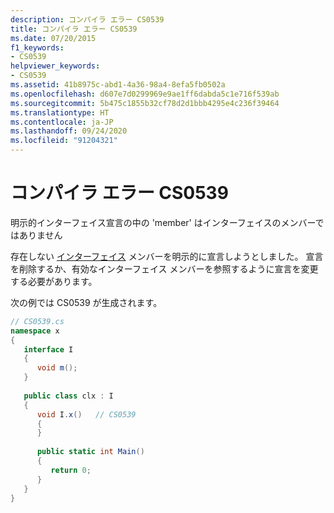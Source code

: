 ```yaml
---
description: コンパイラ エラー CS0539
title: コンパイラ エラー CS0539
ms.date: 07/20/2015
f1_keywords:
- CS0539
helpviewer_keywords:
- CS0539
ms.assetid: 41b8975c-abd1-4a36-98a4-8efa5fb0502a
ms.openlocfilehash: d607e7d0299969e9ae1ff6dabda5c1e716f539ab
ms.sourcegitcommit: 5b475c1855b32cf78d2d1bbb4295e4c236f39464
ms.translationtype: HT
ms.contentlocale: ja-JP
ms.lasthandoff: 09/24/2020
ms.locfileid: "91204321"
---
```

# <a name="compiler-error-cs0539"></a>コンパイラ エラー CS0539

明示的インターフェイス宣言の中の 'member' はインターフェイスのメンバーではありません  
  
 存在しない [インターフェイス](../language-reference/keywords/interface.md) メンバーを明示的に宣言しようとしました。 宣言を削除するか、有効なインターフェイス メンバーを参照するように宣言を変更する必要があります。  
  
 次の例では CS0539 が生成されます。  
  
```csharp  
// CS0539.cs  
namespace x  
{  
   interface I  
   {  
      void m();  
   }  
  
   public class clx : I  
   {  
      void I.x()   // CS0539  
      {  
      }  
  
      public static int Main()  
      {  
         return 0;  
      }  
   }  
}  
```

